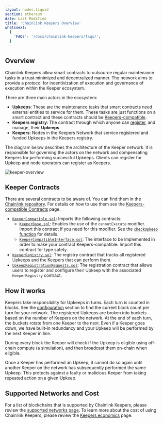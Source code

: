 ```yaml
---
layout: nodes.liquid
section: ethereum
date: Last Modified
title: 'Chainlink Keepers Overview'
whatsnext:
  {
    'FAQs': '/docs/chainlink-keepers/faqs/',
  }
---
```


## Overview

Chainlink Keepers allow smart contracts to outsource regular maintenance tasks in a trust minimized and decentralized manner. The network aims to provide a protocol for incentivization of execution and governance of execution within the Keeper ecosystem.

There are three main actors in the ecosystem:

- **Upkeeps**: These are the maintenance tasks that smart contracts need external entities to service for them. These tasks are just functions on a smart contract and these contracts should be [Keepers-compatible](../compatible-contracts/).
- **Keepers registry**: The contract through which anyone can [register](../register-upkeep/), and manage, their **Upkeeps**.
- **Keepers**: Nodes in the Keepers Network that service registered and funded Upkeeps in the Keepers registry.


The diagram below describes the architecture of the Keeper network. It is responsible for governing the actors on the network and compensating Keepers for performing successful Upkeeps. Clients can register for Upkeep and node operators can register as Keepers.

![keeper-overview](/images/contract-devs/keeper/keeper-overview.png)

## Keeper Contracts
There are several contracts to be aware of. You can find them in the [Chainlink repository](https://github.com/smartcontractkit/chainlink/tree/develop/contracts/src/v0.8). For details on how to use them see the [Keepers-compatible Contracts](../compatible-contracts/) page.

+ [`KeeperCompatible.sol`](https://github.com/smartcontractkit/chainlink/blob/develop/contracts/src/v0.8/KeeperCompatible.sol): Imports the following contracts:
  + [`KeeperBase.sol`](https://github.com/smartcontractkit/chainlink/blob/develop/contracts/src/v0.8/KeeperBase.sol): Enables the use of the `cannotExecute` modifier. Import this contract if you need for this modifier. See the [`checkUpkeep` function](/docs/chainlink-keepers/compatible-contracts#checkupkeep-function) for details.
  + [`KeeperCompatibleInterface.sol`](https://github.com/smartcontractkit/chainlink/blob/develop/contracts/src/v0.8/interfaces/KeeperCompatibleInterface.sol): The interface to be implemented in order to make your contract Keepers-compatible. Import this contract for type safety.
+ [`KeeperRegistry.sol`](https://github.com/smartcontractkit/chainlink/blob/develop/contracts/src/v0.7/KeeperRegistry.sol): The registry contract that tracks all registered Upkeeps and the Keepers that can perform them.
+ [`UpkeepRegistrationRequests.sol`](https://github.com/smartcontractkit/chainlink/blob/develop/contracts/src/v0.7/UpkeepRegistrationRequests.sol): The registration contract that allows users to register and configure their Upkeep with the associated `KeeperRegistry` contract.

## How it works
Keepers take responsibility for Upkeeps in turns. Each turn is counted in blocks. See the [configuration](../supported-networks/#configurations) section to find the current block count per turn for your network. The registered Upkeeps are broken into buckets based on the number of Keepers on the network. At the end of each turn, the buckets rotate from one Keeper to the next. Even if a Keeper goes down, we have built-in redundancy and your Upkeep will be performed by the next Keeper in line.

During every block the Keeper will check if the Upkeep is eligible using off-chain compute (a simulation), and then broadcast them on-chain when eligible.

Once a Keeper has performed an Upkeep, it cannot do so again until another Keeper on the network has subsequently performed the same Upkeep. This protects against a faulty or malicious Keeper from taking repeated action on a given Upkeep.


## Supported Networks and Cost

For a list of blockchains that is supported by Chainlink Keepers, please review the [supported networks page](../supported-networks). To learn more about the cost of using Chainlink Keepers, please review the [Keepers economics](../keeper-economics) page.
